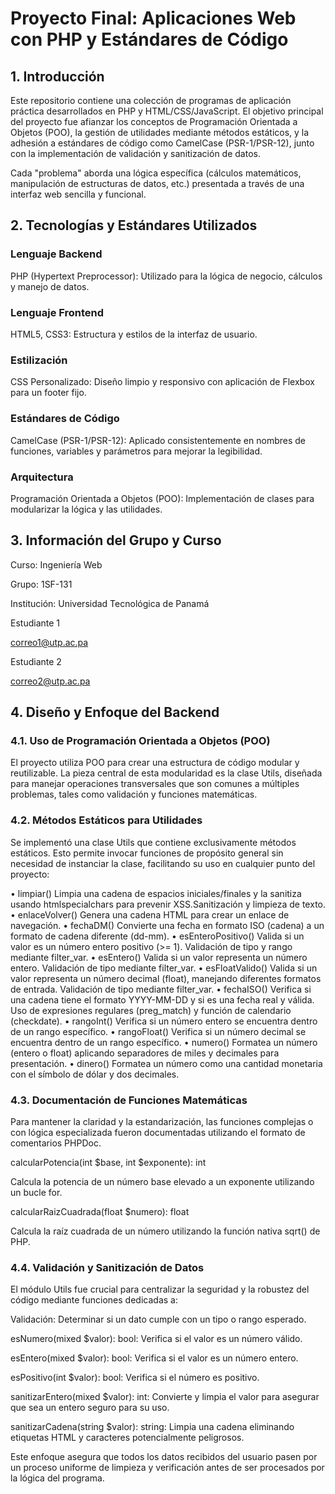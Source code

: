 # Proyecto Final: Aplicaciones Web con PHP y Estándares de Código
## 1. Introducción
Este repositorio contiene una colección de programas de aplicación práctica desarrollados en PHP y HTML/CSS/JavaScript. El objetivo principal del proyecto fue afianzar los conceptos de Programación Orientada a Objetos (POO), la gestión de utilidades mediante métodos estáticos, y la adhesión a estándares de código como CamelCase (PSR-1/PSR-12), junto con la implementación de validación y sanitización de datos.

Cada "problema" aborda una lógica específica (cálculos matemáticos, manipulación de estructuras de datos, etc.) presentada a través de una interfaz web sencilla y funcional.

## 2. Tecnologías y Estándares Utilizados

### Lenguaje Backend

PHP (Hypertext Preprocessor): Utilizado para la lógica de negocio, cálculos y manejo de datos.

### Lenguaje Frontend

HTML5, CSS3: Estructura y estilos de la interfaz de usuario.

### Estilización

CSS Personalizado: Diseño limpio y responsivo con aplicación de Flexbox para un footer fijo.

### Estándares de Código

CamelCase (PSR-1/PSR-12): Aplicado consistentemente en nombres de funciones, variables y parámetros para mejorar la legibilidad.

### Arquitectura

Programación Orientada a Objetos (POO): Implementación de clases para modularizar la lógica y las utilidades.

## 3. Información del Grupo y Curso
Curso: Ingeniería Web

Grupo: 1SF-131

Institución: Universidad Tecnológica de Panamá

Estudiante 1

correo1@utp.ac.pa

Estudiante 2

correo2@utp.ac.pa

## 4. Diseño y Enfoque del Backend
### 4.1. Uso de Programación Orientada a Objetos (POO)
El proyecto utiliza POO para crear una estructura de código modular y reutilizable. La pieza central de esta modularidad es la clase Utils, diseñada para manejar operaciones transversales que son comunes a múltiples problemas, tales como validación y funciones matemáticas.

### 4.2. Métodos Estáticos para Utilidades
Se implementó una clase Utils que contiene exclusivamente métodos estáticos. Esto permite invocar funciones de propósito general sin necesidad de instanciar la clase, facilitando su uso en cualquier punto del proyecto:

•	limpiar() Limpia una cadena de espacios iniciales/finales y la sanitiza usando htmlspecialchars para prevenir XSS.Sanitización y limpieza de texto.
•	enlaceVolver() Genera una cadena HTML para crear un enlace de navegación.
•	fechaDM() Convierte una fecha en formato ISO (cadena) a un formato de cadena diferente (dd-mm).
•	esEnteroPositivo() Valida si un valor es un número entero positivo (>= 1). Validación de tipo y rango mediante filter_var.
•	esEntero() Valida si un valor representa un número entero. Validación de tipo mediante filter_var.
•	esFloatValido() Valida si un valor representa un número decimal (float), manejando diferentes formatos de entrada. Validación de tipo mediante filter_var.
•	fechaISO() Verifica si una cadena tiene el formato YYYY-MM-DD y si es una fecha real y válida. Uso de expresiones regulares (preg_match) y función de calendario (checkdate).
•	rangoInt() Verifica si un número entero se encuentra dentro de un rango específico.
•	rangoFloat() Verifica si un número decimal se encuentra dentro de un rango específico.
•	numero() Formatea un número (entero o float) aplicando separadores de miles y decimales para presentación.
•	dinero() Formatea un número como una cantidad monetaria con el símbolo de dólar y dos decimales.

### 4.3. Documentación de Funciones Matemáticas
Para mantener la claridad y la estandarización, las funciones complejas o con lógica especializada fueron documentadas utilizando el formato de comentarios PHPDoc.

calcularPotencia(int $base, int $exponente): int

Calcula la potencia de un número base elevado a un exponente utilizando un bucle for.

calcularRaizCuadrada(float $numero): float

Calcula la raíz cuadrada de un número utilizando la función nativa sqrt() de PHP.

### 4.4. Validación y Sanitización de Datos
El módulo Utils fue crucial para centralizar la seguridad y la robustez del código mediante funciones dedicadas a:

Validación: Determinar si un dato cumple con un tipo o rango esperado.

esNumero(mixed $valor): bool: Verifica si el valor es un número válido.

esEntero(mixed $valor): bool: Verifica si el valor es un número entero.

esPositivo(int $valor): bool: Verifica si el número es positivo.

sanitizarEntero(mixed $valor): int: Convierte y limpia el valor para asegurar que sea un entero seguro para su uso.

sanitizarCadena(string $valor): string: Limpia una cadena eliminando etiquetas HTML y caracteres potencialmente peligrosos.

Este enfoque asegura que todos los datos recibidos del usuario pasen por un proceso uniforme de limpieza y verificación antes de ser procesados por la lógica del programa.

